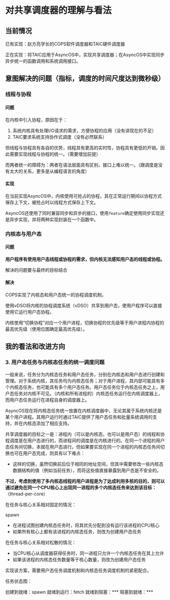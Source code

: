 # 对共享调度器的理解与看法

## 当前情况

已有实现：赵方亮学长的COPS软件调度器和TAIC硬件调度器

正在实现：将TAIC应用于AsyncOS中，实现共享调度器；在AsyncOS中实现同步异步统一的函数调用和系统调用接口。

## 意图解决的问题（指标，调度的时间尺度达到微秒级）

### 线程与协程

#### 问题

在内核中引入协程，原因在于：

1. 系统内核具有处理I/O请求的需求，方便协程的应用（没有讲现在的不足）
2. TAIC要求系统支持协作式调度（没有必然联系）

但线程与协程具有各自的优势，线程具有更高的实时性，协程具有更低的开销。因此需要实现线程与协程的统一。（需要增加前提）

而两者统一的障碍为：两者在语法层面具有区别，接口上难以统一。（跟调度是没有太大的关系，更多是从编程语言的角度）

#### 实现

在当前实现AsyncOS中，内核使用可抢占的协程，其在正常运行期间以协程方式保存上下文，被抢占时以线程方式保存上下文。

AsyncOS还使用了同时兼容同步和异步的接口，使用`feature`确定使用同步实现还是异步实现，并将两种实现封装在一个函数中。

<!-- ### 中断与IPC

#### 问题

处理I/O任务时，中断方式由于当前任务不断被中断而影响了吞吐量，而轮询方式导致了CPU的空转。这一问题来源于CPU与外设的信息不对等：在中断方式中，中断携带了I/O任务完成的时间信息，但不知道哪个任务与该I/O任务关联；轮询方式中，CPU知道任务和I/O任务的关联信息，但不知道I/O任务何时完成。

#### 解决

因此，TAIC（任务感知的中断控制器）硬件集成任务调度与中断管理的功能，在硬件中维护任务的就绪队列和中断阻塞队列，中断到来时，直接将中断阻塞队列中的任务放回就绪队列中供CPU调度运行。CPU采用基于协程的协作式调度，不会直接响应中断，而是从TAIC中获取任务（这些任务可能是中断处理程序）。在稍微降低实时性的情况下提高了性能。

当前，TAIC还增加了IPC的支持，一个进程可以通过TAIC向另一个进程发送软件中断，接收方的处理流程与处理外部中断类似。 -->

### 内核态与用户态

#### 问题

**用户程序有使用用户态线程或协程的需求，但内核无法感知用户态的线程或协程。**

解决的问题要与最终的目标结合

#### 解决

COPS实现了内核态和用户态统一的协程调度机制。

使用vDSO将内核的协程调度系统（vDSO）共享到用户态，使用户程序可以直接使用它运行用户态协程。

内核使用“切换协程”对应一个用户进程，切换协程的优先级等于用户进程内协程的最高优先级（使用位图确定最高优先级）。

## 我的看法和改进方向

<!-- ### 1. 整合中断和协作式任务调度功能的TAIC现在是硬件实现，能否使用软件实现类似的功能？

因为就绪队列本来就常使用软件实现，因此此处更多考虑其处理外部中断和IPC的功能。

对于外部中断处理，需要在CPU的中断处理函数中将中断队列的任务移入就绪队列，而中断队列中的任务为处理中断的实际逻辑。这样的方式类似于[延后中断](https://arthurchiao.art/blog/linux-irq-softirq-zh/)。在实现中，形式中断处理函数可以简化到什么程度？其工作为从一个队列中拿出一个值放入另一个队列，能否使用汇编完成，以尽可能简便、且占用尽量少的寄存器（从而减少需要保存的中断上下文）？

对于IPC，使用软件实现的TAIC机制，则不再需要发出中断，而只需要进行对应的任务入队操作就行。

此外，还有创新性的问题：在硬件中整合外部中断处理、任务调度和IPC具有创新性，但在软件中实现类似的机制似乎创新性不足，因为它并未根本改变中断的处理方式。

### 2. TAIC为协作式调度设计，而AsyncOS里支持协作式和抢占式两种调度方式，这种调度环境是否与TAIC适配？

如果在TAIC中存储当前任务优先级，则其可以在就绪队列变化时可以判断是否需要抢占。如果需要抢占，可以向CPU发送一个中断，该中断专门用于触发抢占。这样应该可以实现基于TAIC的抢占式调度。

这样的实现如何影响性能？中断和抢占的引入确实会带来一些性能损失，不过可以使用AsyncStarry中的方式，使中断时保存的Trap上下文直接作为任务上下文，从而降低一些性能的损失。如果与普通的中断方式进行比较，则该方式只会在需要抢占时才会发送中断，降低了中断的频率，因此理论上应该依然具有性能优势。 -->

### 3. 用户态任务与内核态任务的统一调度问题

一般来说，任务分为内核态任务和用户态任务，分别在内核态和用户态进行创建和管理。对于系统内核，其任务均为内核态任务；对于用户进程，其内部可能具有多个内核态任务，也可能具有多个用户态任务。用户态任务位于内核态任务之上，用户态任务对内核不可见。（内核和所有进程的）内核态任务运行在内核调度器上，而用户态任务运行在进程自身的调度器上。

AsyncOS现在将内核态任务统一放置在内核调度器中，无论其属于系统内核还是某个用户进程。其用户运行时通过TAIC提供了用户态任务和批量系统调用的支持，并在内核态添加了相应支持。

共享调度器的目标之一是：进程内（可以是内核态，也可以是用户态）的线程和协程调度是在用户态进行的，而进程间的调度是在内核进行的。在同一个进程的用户态任务间切换，本就在用户态进行。但如果要实现在同一个进程的内核态任务间切换也可在用户态完成，则具有以下难点：

- 这样的切换，虽然切换前后位于相同的地址空间，但其中需要修改一些内核态数据结构的值（例如当前任务），而将这些值直接暴露到用户态是不安全的。

**不过，考虑到使用了多内核态线程的用户进程是为了达成利用多核的目的，则可以通过避免在同一个CPU核心上出现同一进程的多个内核态任务来达到该目标：**（thread-per-core）

在任务与核心关系相对固定的情况：

spawn

- 在进程试图创建内核态任务时，将其优先分配到没有运行该进程的CPU核心
- 如果所有核心上都有该进程的内核态任务，则改为创建用户态任务

在任务与核心关系相对松散的情况：

- 当CPU核心从调度器获得任务时，同一进程只允许一个内核态任务在其上允许
- 如果该进程的内核态任务数量等于核心数量，则改为创建用户态任务

实现该方案，需要用户态任务调度机制和内核态任务调度机制的紧密配合。

任务状态图：

创建到就绪：spawn
就绪到运行：fetch
就绪到阻塞：***
阻塞到就绪：***
